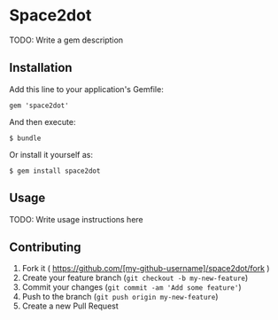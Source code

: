 # Space2dot

TODO: Write a gem description

## Installation

Add this line to your application's Gemfile:

    gem 'space2dot'

And then execute:

    $ bundle

Or install it yourself as:

    $ gem install space2dot

## Usage

TODO: Write usage instructions here

## Contributing

1. Fork it ( https://github.com/[my-github-username]/space2dot/fork )
2. Create your feature branch (`git checkout -b my-new-feature`)
3. Commit your changes (`git commit -am 'Add some feature'`)
4. Push to the branch (`git push origin my-new-feature`)
5. Create a new Pull Request

